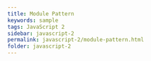 ```yaml
---
title: Module Pattern
keywords: sample
tags: JavaScript 2
sidebar: javascript-2
permalink: javascript-2/module-pattern.html
folder: javascript-2
---
```

